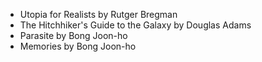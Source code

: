 * Utopia for Realists by Rutger Bregman
* The Hitchhiker's Guide to the Galaxy by Douglas Adams
* Parasite by Bong Joon-ho
* Memories by Bong Joon-ho
